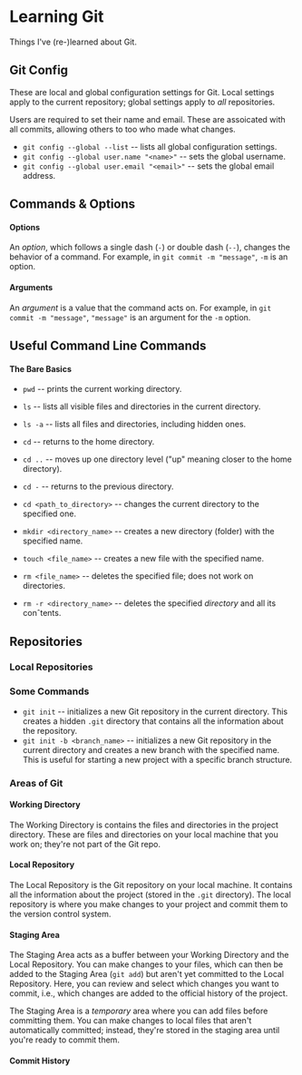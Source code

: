 # Learning Git

Things I've (re-)learned about Git.

## Git Config

These are local and global configuration settings for Git. Local settings apply to the current repository; global settings apply to _all_ repositories.

Users are required to set their name and email. These are assoicated with all commits, allowing others to too who made what changes.

- `git config --global --list` -- lists all global configuration settings.
- `git config --global user.name "<name>"` -- sets the global username.
- `git config --global user.email "<email>"` -- sets the global email address.

## Commands & Options

#### Options
An _option_, which follows a single dash (`-`) or double dash (`--`), changes the behavior of a command. For example, in `git commit -m "message"`, `-m` is an option.

#### Arguments
An _argument_ is a value that the command acts on. For example, in `git commit -m "message"`, `"message"` is an argument for the `-m` option.
 
## Useful Command Line Commands

#### The Bare Basics
- `pwd` -- prints the current working directory.
- `ls` -- lists all visible files and directories in the current directory.
- `ls -a` -- lists all files and directories, including hidden ones.

- `cd` -- returns to the home directory.
- `cd ..` -- moves up one directory level ("up" meaning closer to the home directory).
- `cd -` -- returns to the previous directory.
- `cd <path_to_directory>` -- changes the current directory to the specified one. 

- `mkdir <directory_name>` -- creates a new directory (folder) with the specified name.
- `touch <file_name>` -- creates a new file with the specified name.
- `rm <file_name>` -- deletes the specified file; does not work on directories.
- `rm -r <directory_name>` -- deletes the specified _directory_ and all its conˆtents.

## Repositories

### Local Repositories

### Some Commands
- `git init` -- initializes a new Git repository in the current directory. This creates a hidden `.git` directory that contains all the information about the repository.
- `git init -b <branch_name>` -- initializes a new Git repository in the current directory and creates a new branch with the specified name. This is useful for starting a new project with a specific branch structure.

### Areas of Git

#### Working Directory
The Working Directory is contains the files and directories in the project directory. These are files and directories on your local machine that you work on; they're not part of the Git repo.

#### Local Repository
The Local Repository is the Git repository on your local machine. It contains all the information about the project (stored in the `.git` directory). The local repository is where you make changes to your project and commit them to the version control system.

#### Staging Area
The Staging Area acts as a buffer between your Working Directory and the Local Repository. You can make changes to your files, which can then be added to the Staging Area (`git add`) but aren't yet committed to the Local Repository. Here, you can review and select which changes you want to commit, i.e., which changes are added to the official history of the project.


The Staging Area is a _temporary_ area where you can add files before committing them. You can make changes to local files that aren't automatically committed; instead, they're stored in the staging area until you're ready to commit them.

#### Commit History
